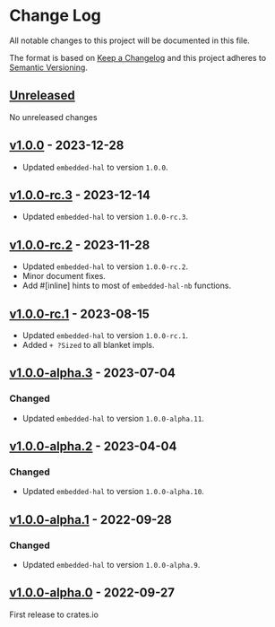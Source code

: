# Change Log

All notable changes to this project will be documented in this file.

The format is based on [Keep a Changelog](http://keepachangelog.com/)
and this project adheres to [Semantic Versioning](http://semver.org/).

## [Unreleased]

No unreleased changes

## [v1.0.0] - 2023-12-28

- Updated `embedded-hal` to version `1.0.0`.

## [v1.0.0-rc.3] - 2023-12-14

- Updated `embedded-hal` to version `1.0.0-rc.3`.

## [v1.0.0-rc.2] - 2023-11-28

- Updated `embedded-hal` to version `1.0.0-rc.2`.
- Minor document fixes.
- Add #[inline] hints to most of `embedded-hal-nb` functions.

## [v1.0.0-rc.1] - 2023-08-15

- Updated `embedded-hal` to version `1.0.0-rc.1`.
- Added `+ ?Sized` to all blanket impls.

## [v1.0.0-alpha.3] - 2023-07-04

### Changed
- Updated `embedded-hal` to version `1.0.0-alpha.11`.


## [v1.0.0-alpha.2] - 2023-04-04

### Changed
- Updated `embedded-hal` to version `1.0.0-alpha.10`.

## [v1.0.0-alpha.1] - 2022-09-28

### Changed
- Updated `embedded-hal` to version `1.0.0-alpha.9`.

## [v1.0.0-alpha.0] - 2022-09-27

First release to crates.io

[Unreleased]: https://github.com/rust-embedded/embedded-hal/compare/embedded-hal-nb-v1.0.0...HEAD
[v1.0.0]: https://github.com/rust-embedded/embedded-hal/compare/embedded-hal-nb-v1.0.0-rc.3...embedded-hal-nb-v1.0.0
[v1.0.0-rc.3]: https://github.com/rust-embedded/embedded-hal/compare/embedded-hal-nb-v1.0.0-rc.2...embedded-hal-nb-v1.0.0-rc.3
[v1.0.0-rc.2]: https://github.com/rust-embedded/embedded-hal/compare/embedded-hal-nb-v1.0.0-rc.1...embedded-hal-nb-v1.0.0-rc.2
[v1.0.0-rc.1]: https://github.com/rust-embedded/embedded-hal/compare/embedded-hal-nb-v1.0.0-alpha.3...embedded-hal-nb-v1.0.0-rc.1
[v1.0.0-alpha.3]: https://github.com/rust-embedded/embedded-hal/compare/embedded-hal-nb-v1.0.0-alpha.2...embedded-hal-nb-v1.0.0-alpha.3
[v1.0.0-alpha.2]: https://github.com/rust-embedded/embedded-hal/compare/embedded-hal-nb-v1.0.0-alpha.1...embedded-hal-nb-v1.0.0-alpha.2
[v1.0.0-alpha.1]: https://github.com/rust-embedded/embedded-hal/compare/embedded-hal-nb-v1.0.0-alpha.0...embedded-hal-nb-v1.0.0-alpha.1
[v1.0.0-alpha.0]: https://github.com/rust-embedded/embedded-hal/tree/embedded-hal-nb-v1.0.0-alpha.0
